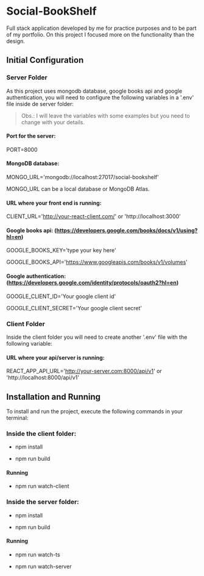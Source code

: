 # Social-BookShelf
Full stack application developed by me for practice purposes and to be part of my portfolio. On this project I focused more on the functionality than the design.

## Initial Configuration
### Server Folder
As this project uses mongodb database, google books api and google authentication, you will need to configure the following variables in a '.env' file inside de server folder:

> Obs.: I will leave the variables with some examples but you need to change with your details.

#### Port for the server:

PORT=8000

#### MongoDB database:

MONGO_URL='mongodb://localhost:27017/social-bookshelf'

MONGO_URL can be a local database or MongoDB Atlas.

#### URL where your front end is running:

CLIENT_URL='http://your-react-client.com/' or 'http://localhost:3000'

#### Google books api: (https://developers.google.com/books/docs/v1/using?hl=en)

GOOGLE_BOOKS_KEY='type your key here'

GOOGLE_BOOKS_API='https://www.googleapis.com/books/v1/volumes'

#### Google authentication: (https://developers.google.com/identity/protocols/oauth2?hl=en)

GOOGLE_CLIENT_ID='Your google client id'

GOOGLE_CLIENT_SECRET='Your google client secret'

### Client Folder
Inside the client folder you will need to create another '.env' file with the following variable:

#### URL where your api/server is running:

REACT_APP_API_URL='http://your-server.com:8000/api/v1' or 'http://localhost:8000/api/v1'

## Installation and Running

To install and run the project, execute the following commands in your terminal:

### Inside the client folder:

- npm install

- npm run build

#### Running

- npm run watch-client

### Inside the server folder:

- npm install

- npm run build

#### Running

- npm run watch-ts

- npm run watch-server

